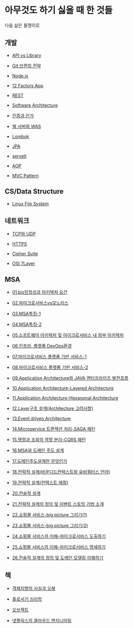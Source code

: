 # 아무것도 하기 싫을 때 한 것들

다음 삶은 돌맹이로

## 개발

- [API vs Library](https://github.com/kiku99/iamstupid/blob/main/%EA%B0%9C%EB%B0%9C/%5B%EA%B0%9C%EB%B0%9C%5D%20API%20vs%20Library%20vs%20Framework.md)

- [Git 브랜칭 전략](https://github.com/kiku99/iamstupid/blob/main/%EA%B0%9C%EB%B0%9C/%5B%EA%B0%9C%EB%B0%9C%5D%20Git%20%EB%B8%8C%EB%9E%9C%EC%B9%AD%20%EC%A0%84%EB%9E%B5.md)

- [Node.js](https://github.com/kiku99/iamstupid/blob/main/%EA%B0%9C%EB%B0%9C/%5B%EA%B0%9C%EB%B0%9C%5D%20Node.js.md)

- [12 Factors App](https://github.com/kiku99/iamstupid/blob/main/%EA%B0%9C%EB%B0%9C/%5B%EA%B0%9C%EB%B0%9C%5D%2012%20Factors%20app.md)

- [REST](https://github.com/kiku99/iamstupid/blob/main/%EA%B0%9C%EB%B0%9C/%5B%EA%B0%9C%EB%B0%9C%5D%20REST.md)

- [Software Architecture](https://github.com/kiku99/iamstupid/blob/main/%EA%B0%9C%EB%B0%9C/%5B%EA%B0%9C%EB%B0%9C%5D%20Software%20Architecture.md)

- [인증과 인가](https://github.com/kiku99/iamstupid/blob/main/%EA%B0%9C%EB%B0%9C/%5B%EA%B0%9C%EB%B0%9C%5D%20%EC%9D%B8%EC%A6%9D%EA%B3%BC%20%EC%9D%B8%EA%B0%80.md)

- [웹 서버와 WAS](https://github.com/kiku99/iamstupid/blob/main/%EA%B0%9C%EB%B0%9C/%5B%EA%B0%9C%EB%B0%9C%5D%20%EC%9B%B9%20%EC%84%9C%EB%B2%84%EC%99%80%20WAS.md)

- [Lombok](https://github.com/kiku99/iamstupid/blob/main/%EA%B0%9C%EB%B0%9C/%5B%EA%B0%9C%EB%B0%9C%5D%20Lombok.md)

- [JPA](https://github.com/kiku99/iamstupid/blob/main/%EA%B0%9C%EB%B0%9C/%5B%EA%B0%9C%EB%B0%9C%5D%20JPA.md)

- [servelt]()

- [AOP]()

- [MVC Pattern](https://github.com/kiku99/iamstupid/blob/main/%EA%B0%9C%EB%B0%9C/%5B%EA%B0%9C%EB%B0%9C%5D%20MVC%20Pattern.md)

## CS/Data Structure

- [Linux File System](https://github.com/kiku99/iamstupid/blob/main/CS/%5BCS%5D%20Linux%20File%20System.md)

## 네트워크

- [TCP와 UDP](https://github.com/kiku99/iamstupid/blob/main/%EB%84%A4%ED%8A%B8%EC%9B%8C%ED%81%AC/%5B%EB%84%A4%ED%8A%B8%EC%9B%8C%ED%81%AC%5D%20TCP%EC%99%80%20UDP.md)

- [HTTPS](https://github.com/kiku99/iamstupid/blob/main/%EB%84%A4%ED%8A%B8%EC%9B%8C%ED%81%AC/%5B%EB%84%A4%ED%8A%B8%EC%9B%8C%ED%81%AC%5D%20HTTPS.md)

- [Cipher Suite](https://github.com/kiku99/iamstupid/blob/main/%EB%84%A4%ED%8A%B8%EC%9B%8C%ED%81%AC/%5B%EB%84%A4%ED%8A%B8%EC%9B%8C%ED%81%AC%5D%20Cipher%20Suite.md)

- [OSI 7Layer]()

## MSA

- [01.biz민첩성과 아키텍처 요건](https://github.com/kiku99/iamstupid/blob/main/MSA/%5BMSA%5D%2001.biz%EB%AF%BC%EC%B2%A9%EC%84%B1%EA%B3%BC%20%EC%95%84%ED%82%A4%ED%85%8D%EC%B2%98%20%EC%9A%94%EA%B1%B4.pdf)

- [02.마이크로서비스vs모노리스](https://github.com/kiku99/iamstupid/blob/main/MSA/%5BMSA%5D%2002.%EB%A7%88%EC%9D%B4%ED%81%AC%EB%A1%9C%EC%84%9C%EB%B9%84%EC%8A%A4_vs_%EB%AA%A8%EB%85%B8%EB%A6%AC%EC%8A%A4.pdf)

- [03.MSA특징-1](https://github.com/kiku99/iamstupid/blob/main/MSA/%5BMSA%5D%2003.MSA%ED%8A%B9%EC%A7%95-1.pdf)

- [04.MSA특징-2](https://github.com/kiku99/iamstupid/blob/main/MSA/%5BMSA%5D%2004.MSA%ED%8A%B9%EC%A7%95-2.pdf)

- [05.소프트웨어 아키텍처 및 마이크로서비스 내 외부 아키텍처](https://github.com/kiku99/iamstupid/blob/main/MSA/%5BMSA%5D%2005.%EC%86%8C%ED%94%84%ED%8A%B8%EC%9B%A8%EC%96%B4_%EC%95%84%ED%82%A4%ED%85%8D%EC%B2%98_%EB%B0%8F_%EB%A7%88%EC%9D%B4%ED%81%AC%EB%A1%9C%EC%84%9C%EB%B9%84%EC%8A%A4_%EB%82%B4_%EC%99%B8%EB%B6%80_%EC%95%84%ED%82%A4%ED%85%8D%EC%B2%98.pdf)

- [06.인프라, 플랫폼 DevOps환경](https://github.com/kiku99/iamstupid/blob/main/MSA/%5BMSA%5D%2006.%EC%9D%B8%ED%94%84%EB%9D%BC__%ED%94%8C%EB%9E%AB%ED%8F%BC__%EB%8D%B0%EB%B8%8C%EC%98%B5%EC%8A%A4_%ED%99%98%EA%B2%BD.pdf)

- [07.마이크로서비스 플랫폼 기반 서비스-1](https://github.com/kiku99/iamstupid/blob/main/MSA/%5BMSA%5D%2007.%EB%A7%88%EC%9D%B4%ED%81%AC%EB%A1%9C%EC%84%9C%EB%B9%84%EC%8A%A4_%ED%94%8C%EB%9E%AB%ED%8F%BC_%EA%B8%B0%EB%B0%98_%EC%84%9C%EB%B9%84%EC%8A%A4-1_.pdf)

- [08.마이크로서비스 플랫폼 기반 서비스-2](https://github.com/kiku99/iamstupid/blob/main/MSA/%5BMSA%5D%2008.%EB%A7%88%EC%9D%B4%ED%81%AC%EB%A1%9C%EC%84%9C%EB%B9%84%EC%8A%A4_%ED%94%8C%EB%9E%AB%ED%8F%BC_%EA%B8%B0%EB%B0%98_%EC%84%9C%EB%B9%84%EC%8A%A4-2_.pdf)

- [09.Application Architecture와 JAVA 엔터프라이즈 발전흐름](https://github.com/kiku99/iamstupid/blob/main/MSA/%5BMSA%5D%2009.Application%20Architecture%EC%99%80%20JAVA%20%EC%97%94%ED%84%B0%ED%94%84%EB%9D%BC%EC%9D%B4%EC%A6%88%20%EB%B0%9C%EC%A0%84%ED%9D%90%EB%A6%84.pdf)

- [10.Application Architecture-Layered Architecture](https://github.com/kiku99/iamstupid/blob/main/MSA/%5BMSA%5D%2010.Application%20Architecture-Layered%20Architecture.pdf)

- [11.Application Architecture-Hexagonal Architecture](https://github.com/kiku99/iamstupid/blob/main/MSA/%5BMSA%5D%2011.Application%20Architecture-Hexagonal%20Architecture.pdf)

- [12.Layer구조 설계(Architecture 고려사항)](https://github.com/kiku99/iamstupid/blob/main/MSA/%5BMSA%5D%2012.Layer%EA%B5%AC%EC%A1%B0%20%EC%84%A4%EA%B3%84(Architecture%20%EA%B3%A0%EB%A0%A4%EC%82%AC%ED%95%AD).pdf)

- [13.Event driven Architecture](https://github.com/kiku99/iamstupid/blob/main/MSA/%5BMSA%5D%2013.Event%20driven%20Architecture.pdf)

- [14.Microservice 트랜잭션 처리-SAGA 패턴](https://github.com/kiku99/iamstupid/blob/main/MSA/%5BMSA%5D%2014.Microservice%20%ED%8A%B8%EB%9E%9C%EC%9E%AD%EC%85%98%20%EC%B2%98%EB%A6%AC-SAGA%20%ED%8C%A8%ED%84%B4.pdf)

- [15.명령과 조회의 역할 분리-CQRS 패턴](https://github.com/kiku99/iamstupid/blob/main/MSA/%5BMSA%5D%2015.%EB%AA%85%EB%A0%B9%EA%B3%BC%20%EC%A1%B0%ED%9A%8C%EC%9D%98%20%EC%97%AD%ED%95%A0%20%EB%B6%84%EB%A6%AC-CQRS%20%ED%8C%A8%ED%84%B4.pdf)

- [16.MSA와 도메인 주도 설계](https://github.com/kiku99/iamstupid/blob/main/MSA/%5BMSA%5D%2016.MSA%EC%99%80%20%EB%8F%84%EB%A9%94%EC%9D%B8%20%EC%A3%BC%EB%8F%84%20%EC%84%A4%EA%B3%84.pdf)

- [17.도메인주도설계란 무엇인가](https://github.com/kiku99/iamstupid/blob/main/MSA/%5BMSA%5D%2017.%EB%8F%84%EB%A9%94%EC%9D%B8%EC%A3%BC%EB%8F%84%EC%84%A4%EA%B3%84%EB%9E%80%20%EB%AC%B4%EC%97%87%EC%9D%B8%EA%B0%80.pdf)

- [18.전략적 설계(바운디드컨텍스트와 유비쿼터스 언어)](https://github.com/kiku99/iamstupid/blob/main/MSA/%5BMSA%5D%2018.%EC%A0%84%EB%9E%B5%EC%A0%81%20%EC%84%A4%EA%B3%84(%EB%B0%94%EC%9A%B4%EB%94%94%EB%93%9C%EC%BB%A8%ED%85%8D%EC%8A%A4%ED%8A%B8%EC%99%80%20%EC%9C%A0%EB%B9%84%EC%BF%BC%ED%84%B0%EC%8A%A4%20%EC%96%B8%EC%96%B4).pdf)

- [19.전략적 설계(컨텍스트 매핑)](https://github.com/kiku99/iamstupid/blob/main/MSA/%5BMSA%5D%2019.%EC%A0%84%EB%9E%B5%EC%A0%81%20%EC%84%A4%EA%B3%84(%EC%BB%A8%ED%85%8D%EC%8A%A4%ED%8A%B8%20%EB%A7%A4%ED%95%91).pdf)

- [20.전술적 설계](https://github.com/kiku99/iamstupid/blob/main/MSA/%5BMSA%5D%2020.%EC%A0%84%EC%88%A0%EC%A0%81%20%EC%84%A4%EA%B3%84.pdf)

- [21.전략적 설계의 정의 및 이벤트 스토밍 기법 소개](https://github.com/kiku99/iamstupid/blob/main/MSA/%5BMSA%5D%2021.%EC%A0%84%EB%9E%B5%EC%A0%81%20%EC%84%A4%EA%B3%84%EC%9D%98%20%EC%A0%95%EC%9D%98%20%EB%B0%8F%20%EC%9D%B4%EB%B2%A4%ED%8A%B8%20%EC%8A%A4%ED%86%A0%EB%B0%8D%20%EA%B8%B0%EB%B2%95%20%EC%86%8C%EA%B0%9C.pdf)

- [22.쇼핑몰 서비스-big picture 그리기(1)](https://github.com/kiku99/iamstupid/blob/main/MSA/%5BMSA%5D%2022.%EC%87%BC%ED%95%91%EB%AA%B0%20%EC%84%9C%EB%B9%84%EC%8A%A4-Big%20Picture%20%EA%B7%B8%EB%A6%AC%EA%B8%B0(1).pdf)

- [23.쇼핑몰 서비스-big picture 그리기(2)](https://github.com/kiku99/iamstupid/blob/main/MSA/%5BMSA%5D%2023.%EC%87%BC%ED%95%91%EB%AA%B0%20%EC%84%9C%EB%B9%84%EC%8A%A4-Big%20Picture%20%EA%B7%B8%EB%A6%AC%EA%B8%B0(2).pdf)

- [24.쇼핑몰 서비스의 이해-마이크로서비스 도출하기](https://github.com/kiku99/iamstupid/blob/main/MSA/%5BMSA%5D%2024.%EC%87%BC%ED%95%91%EB%AA%B0%20%EC%84%9C%EB%B9%84%EC%8A%A4%EC%9D%98%20%EC%9D%B4%ED%95%B4-%EB%A7%88%EC%9D%B4%ED%81%AC%EB%A1%9C%EC%84%9C%EB%B9%84%EC%8A%A4%20%EB%8F%84%EC%B6%9C%ED%95%98%EA%B8%B0.pdf)

- [25.쇼핑몰 서비스의 이해-마이크로서비스 명세하기](https://github.com/kiku99/iamstupid/blob/main/MSA/%5BMSA%5D%2025.%EC%87%BC%ED%95%91%EB%AA%B0%20%EC%84%9C%EB%B9%84%EC%8A%A4%EC%9D%98%20%EC%9D%B4%ED%95%B4-%EB%A7%88%EC%9D%B4%ED%81%AC%EB%A1%9C%EC%84%9C%EB%B9%84%EC%8A%A4%20%EB%AA%85%EC%84%B8%ED%95%98%EA%B8%B0.pdf)

- [26.전술적 설계의 정의 및 도메인 모델링 이해하기](https://github.com/kiku99/iamstupid/blob/main/MSA/%5BMSA%5D%2026.%EC%A0%84%EC%88%A0%EC%A0%81%20%EC%84%A4%EA%B3%84%EC%9D%98%20%EC%A0%95%EC%9D%98%20%EB%B0%8F%20%EB%8F%84%EB%A9%94%EC%9D%B8%20%EB%AA%A8%EB%8D%B8%EB%A7%81%20%EC%9D%B4%ED%95%B4%ED%95%98%EA%B8%B0.pdf)

## 책

- [객체지향의 사실과 오해](https://github.com/kiku99/iamstupid/blob/main/%EC%B1%85/%5B%EC%B1%85%5D%20%EA%B0%9D%EC%B2%B4%EC%A7%80%ED%96%A5%EC%9D%98%20%EC%82%AC%EC%8B%A4%EA%B3%BC%20%EC%98%A4%ED%95%B4.md)

- [홀로서기 심리학](https://github.com/kiku99/iamstupid/blob/main/%EC%B1%85/%5B%EC%B1%85%5D%20%ED%99%80%EB%A1%9C%EC%84%9C%EA%B8%B0%20%EC%8B%AC%EB%A6%AC%ED%95%99.md)

- [오브젝트]()

- [넷플릭스의 클라우드 엔지니어링]()
